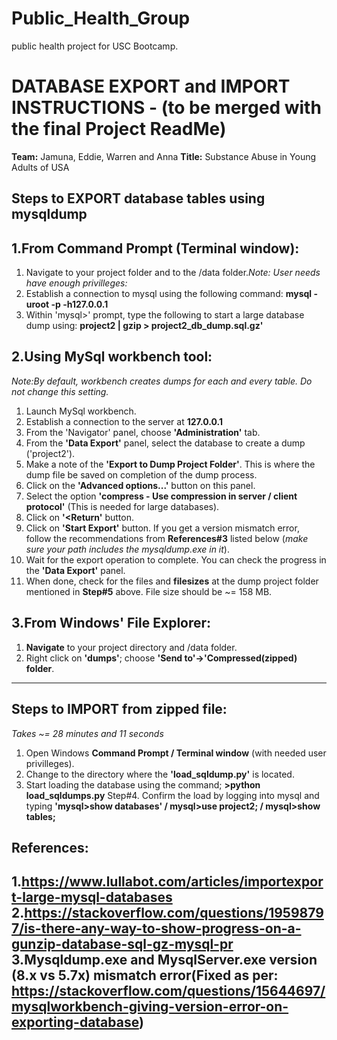 # Public_Health_Group #
public health project for USC Bootcamp.
# DATABASE EXPORT and IMPORT INSTRUCTIONS - (to be merged with the final Project ReadMe) #
**Team:** Jamuna, Eddie, Warren and Anna
**Title:** Substance Abuse in Young Adults of USA

Steps to EXPORT database tables using mysqldump
---------------------------------------------------------------------
1.From Command Prompt (Terminal window):
---------------------------------------
1. Navigate to your project folder and to the /data folder.*Note: User needs have enough privilleges:*
2. Establish a connection to mysql using the following command:
**mysql -uroot -p -h127.0.0.1**
3. Within 'mysql>' prompt, type the following to start a large database dump using:
**project2 | gzip > project2_db_dump.sql.gz'**

2.Using MySql workbench tool:
---------------------------------------
*Note:By default, workbench creates dumps for each and every table.  Do not change this setting.*
1. Launch MySql workbench.
2. Establish a connection to the server at **127.0.0.1**
3. From the 'Navigator' panel, choose **'Administration'** tab.
4. From the **'Data Export'** panel, select the database to create a dump ('project2').
5. Make a note of the **'Export to Dump Project Folder'**. This is where the dump file be saved on completion of the dump process.
6. Click on the **'Advanced options...'** button on this panel.
7. Select the option **'compress - Use compression in server / client protocol'** (This is needed for large databases).
8. Click on **'<Return'** button.
9. Click on **'Start Export'** button. If you get a version mismatch error, follow the recommendations from **References#3** listed below (*make sure your path includes the mysqldump.exe in it*).
10. Wait for the export operation to complete. You can check the progress in the **'Data Export'** panel.
11. When done, check for the files and **filesizes** at the dump project folder mentioned in **Step#5** above. File size should be ~= 158 MB.

3.From Windows' File Explorer:
------------------------------
1. **Navigate** to your project directory and /data folder.
2. Right click on **'dumps'**; choose **'Send to'->'Compressed(zipped) folder**.

---------------------------------------------------------------------

Steps to IMPORT from zipped file:
---------------------------------------------------------------------
*Takes ~= 28 minutes and 11 seconds*
1. Open Windows **Command Prompt / Terminal window** (with needed user privilleges).
2. Change to the directory where the **'load_sqldump.py'** is located.
3. Start loading the database using the command;
**>python load_sqldumps.py**
Step#4. Confirm the load by logging into mysql and typing **'mysql>show databases' / mysql>use project2; / mysql>show tables;**

**References:**
----------------------------------------------------------------------
1.https://www.lullabot.com/articles/importexport-large-mysql-databases
2.https://stackoverflow.com/questions/19598797/is-there-any-way-to-show-progress-on-a-gunzip-database-sql-gz-mysql-pr
3.Mysqldump.exe and MysqlServer.exe version (8.x vs 5.7x) mismatch error(Fixed as per:
             https://stackoverflow.com/questions/15644697/mysqlworkbench-giving-version-error-on-exporting-database)
----------------------------------------------------------------------
